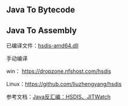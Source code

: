 ## Java To Bytecode



## Java To Assembly

已编译文件：[hsdis-amd64.dll](https://github.com/atzhangsan/file_loaded)

手动编译

win： https://dropzone.nfshost.com/hsdis

Linux：https://github.com/liuzhengyang/hsdis

参考文档：[Java反汇编：HSDIS、JITWatch](https://zhuanlan.zhihu.com/p/158168592)

